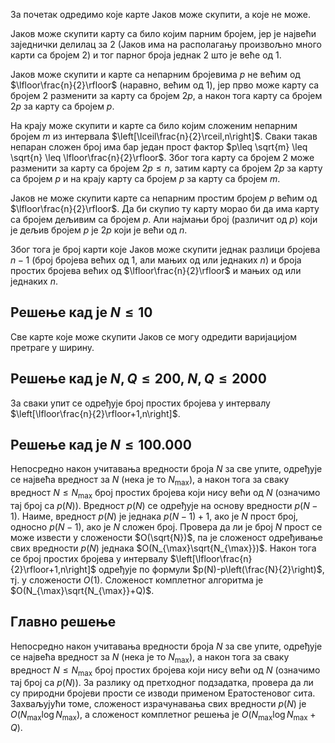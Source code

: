 ﻿За почетак одредимо које карте Јаков може скупити, а које не може.

Јаков може скупити карту са било којим парним бројем, јер је највећи заједнички делилац за $2$ (Јаков има на располагању произвољно много карти са бројем $2$) и тог парног броја једнак $2$ што је веће од $1$.

Јаков може скупити и карте са непарним бројевима $p$ не већим од $\lfloor\frac{n}{2}\rfloor$ (наравно, већим од $1$), јер прво може карту са бројем $2$ разменити за карту са бројем $2p$, а након тога карту са бројем $2p$ за карту са бројем $p$.

На крају може скупити и карте са било којим сложеним непарним бројем $m$ из интервала $\left[\lceil\frac{n}{2}\rceil,n\right]$. Сваки такав непаран сложен број има бар један прост фактор $p\leq \sqrt{m} \leq \sqrt{n} \leq \lfloor\frac{n}{2}\rfloor$. Због тога карту са бројем $2$ може разменити за карту са бројем $2p\leq n$, затим карту са бројем $2p$ за карту са бројем $p$ и на крају карту са бројем $p$ за карту са бројем $m$.

Јаков не може скупити карте са непарним простим бројем $p$ већим од $\lfloor\frac{n}{2}\rfloor$. Да би скупио ту карту морао би да има карту са бројем дељивим са бројем $p$. Али најмањи број (различит од $p$) који је дељив бројем $p$ је $2p$ који је већи од $n$.

Због тога је број карти које Јаков може скупити једнак разлици бројева $n-1$ (број бројева већих од $1$, али мањих од или једнаких $n$) и броја простих бројева већих од $\lfloor\frac{n}{2}\rfloor$ и мањих од или једнаких $n$.

  
## Решење кад је $N \leq 10$
Све карте које може скупити Јаков се могу одредити варијацијом претраге у ширину.

## Решење кад је $N, Q \leq 200$, $N, Q \leq 2000$

За сваки упит се одређује број простих бројева у интервалу $\left[\lfloor\frac{n}{2}\rfloor+1,n\right]$.

## Решење кад је $N \leq 100.000$
Непосредно након учитавања вредности броја $N$ за све упите, одређује се највећа вредност за $N$ (нека је то $N_{\max}$), а након тога за сваку вредност $N \leq N_{\max}$ број простих бројева који нису већи од $N$ (означимо тај број са $p(N)$).  Вредност $p(N)$ се одређује на основу вредности $p(N-1)$. Наиме, вредност $p(N)$ је једнака $p(N-1)+1$, ако је $N$ прост број, односно $p(N-1)$, ако је $N$ сложен број. Провера да ли је број $N$ прост се може извести у сложености $O(\sqrt{N})$, па је сложеност одређивање свих вредности $p(N)$ једнака $O(N_{\max}\sqrt{N_{\max}})$.
 Након тога се број простих бројева у интервалу  $\left[\lfloor\frac{n}{2}\rfloor+1,n\right]$ одређује по формули $p(N)-p\left(\frac{N}{2}\right)$, тј. у сложености $O(1)$. Сложеност комплетног алгоритма је $O(N_{\max}\sqrt{N_{\max}}+Q)$.


## Главно решење


Непосредно након учитавања вредности броја $N$ за све упите, одређује се највећа вредност за $N$ (нека је то $N_{\max}$), а након тога за сваку вредност $N \leq N_{\max}$ број простих бројева који нису већи од $N$ (означимо тај број са $p(N)$).  За разлику од претходног подзадатка, провера да ли су природни бројеви прости се изводи применом Ератостеновог сита. Захваљујући томе, сложеност израчунавања свих вредности $p(N)$ је $O(N_{\max}\log N_{\max})$, а сложеност комплетног решења је $O(N_{\max}\log N_{\max} + Q)$.

